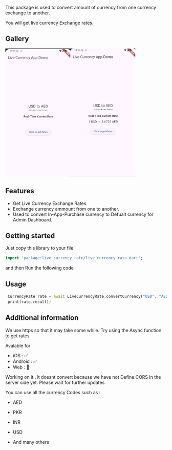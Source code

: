 
This package is used to convert amount of currency from one currency exchange to another.

You will get live currency Exchange rates.

## Gallery

<div style="display:flex">
<code><img height="400px" src="https://raw.githubusercontent.com/XeroDays/live_currency_rate/master/images/Live%20currency%20rate%20app%20start.png"></code> 
<code><img height="400px" src="https://raw.githubusercontent.com/XeroDays/live_currency_rate/master/images/Live%20currency%20app%20process.png"></code>
</div>

## Features

- Get Live Currency Exchange Rates
- Exchange currency ammount from one to another.
- Used to convert In-App-Purchase currency to Defualt currency for Admin Dashboard.

## Getting started


Just copy this library to your file
```dart
import 'package:live_currency_rate/live_currency_rate.dart';
```

and then
Run the following code

## Usage


```dart
 CurrencyRate rate = await LiveCurrencyRate.convertCurrency("USD", "AED", 500);
 print(rate.result);

```

## Additional information

We use https so that it may take some while.
Try using the Async function to get rates

Avalable for
-  iOS        : ✅ 
-  Android    : ✅ 
-  Web        : 🚫

Working on it.. it doesnt convert because we have not Define CORS in the server side yet. 
Please wait for further updates. 



You can use all the currency Codes such as :
- AED
- PKR
- INR
- USD

- And many others
